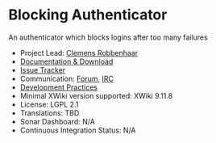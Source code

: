 # Blocking Authenticator

An authenticator which blocks logins after too many failures

* Project Lead: [Clemens Robbenhaar](https://www.xwiki.org/xwiki/bin/view/XWiki/ClemensRobbenhaar) 
* [Documentation & Download](https://extensions.xwiki.org/xwiki/bin/view/Extension/Blocking%20Authenticator%20-%20UI) 
* [Issue Tracker](https://jira.xwiki.org/browse/AUTHBLOCK) 
* Communication: [Forum](https://dev.xwiki.org/xwiki/bin/view/Community/Discuss), [IRC](https://dev.xwiki.org/xwiki/bin/view/Community/Chat)
* [Development Practices](https://contrib.xwiki.org/xwiki/bin/view/Main/) 
* Minimal XWiki version supported: XWiki 9.11.8 
* License: LGPL 2.1 
* Translations: TBD
* Sonar Dashboard: N/A 
* Continuous Integration Status: N/A 
